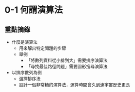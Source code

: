 # 0-1 何謂演算法

## 重點摘錄
- 什麼是演算法
    - 用來解出特定問題的步驟
    - 舉例
        - 「將數列資料從小排到大」需要排序演算法
        - 「尋找最佳路徑問題」需要圖形搜尋演算法
- 以排序數列為例
    - 選擇排序法
    - 設計一個非常糟的演算法，運算時間會久到連宇宙歷史更長
